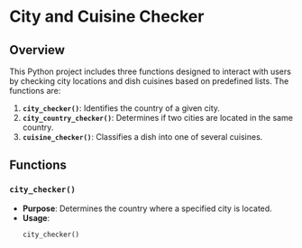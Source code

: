 # City and Cuisine Checker

## Overview
This Python project includes three functions designed to interact with users by checking city locations and dish cuisines based on predefined lists. The functions are:

1. **`city_checker()`**: Identifies the country of a given city.
2. **`city_country_checker()`**: Determines if two cities are located in the same country.
3. **`cuisine_checker()`**: Classifies a dish into one of several cuisines.

## Functions

### `city_checker()`
- **Purpose**: Determines the country where a specified city is located.
- **Usage**:
  ```python
  city_checker()